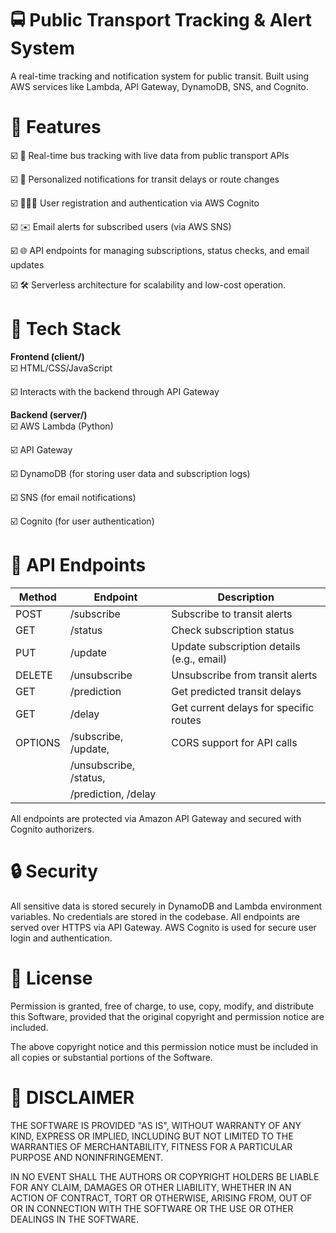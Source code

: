 # 🚍 Public Transport Tracking & Alert System
A real-time tracking and notification system for public transit. Built using AWS services like Lambda, API Gateway, DynamoDB, SNS, and Cognito.


# 🚀 Features

☑️ 🚌 Real-time bus tracking with live data from public transport APIs

☑️ 🔔 Personalized notifications for transit delays or route changes

☑️ 🧑‍🤝‍🧑 User registration and authentication via AWS Cognito

☑️ ✉️ Email alerts for subscribed users (via AWS SNS)

☑️ 🌐 API endpoints for managing subscriptions, status checks, and email updates

☑️ 🛠 Serverless architecture for scalability and low-cost operation.


# 🧱 Tech Stack

**Frontend (client/)**  
☑️ HTML/CSS/JavaScript

☑️ Interacts with the backend through API Gateway


**Backend (server/)**  
☑️ AWS Lambda (Python)

☑️ API Gateway

☑️ DynamoDB (for storing user data and subscription logs)

☑️ SNS (for email notifications)

☑️ Cognito (for user authentication)


# 🚏 API Endpoints

| Method | Endpoint                  | Description                                  |
|--------|---------------------------|----------------------------------------------|
| POST   | /subscribe                | Subscribe to transit alerts                  |
| GET    | /status                   | Check subscription status                    |
| PUT    | /update                   | Update subscription details (e.g., email)    |
| DELETE | /unsubscribe              | Unsubscribe from transit alerts              |
| GET    | /prediction               | Get predicted transit delays                 |
| GET    | /delay                    | Get current delays for specific routes       |
| OPTIONS| /subscribe, /update,      | CORS support for API calls                   |          
|        |  /unsubscribe, /status,   |                                              |
|        |  /prediction, /delay      |                                              |


 All endpoints are protected via Amazon API Gateway and secured with Cognito authorizers.


# 🔒 Security

All sensitive data is stored securely in DynamoDB and Lambda environment variables.
No credentials are stored in the codebase.
All endpoints are served over HTTPS via API Gateway.
AWS Cognito is used for secure user login and authentication.


# 📄 License

Permission is granted, free of charge, to use, copy, modify, and distribute this Software, provided that the original copyright and permission notice are included.

The above copyright notice and this permission notice must be included in all copies or substantial portions of the Software.


# 📜 DISCLAIMER

THE SOFTWARE IS PROVIDED "AS IS", WITHOUT WARRANTY OF ANY KIND, EXPRESS OR IMPLIED, INCLUDING BUT NOT LIMITED TO THE WARRANTIES OF MERCHANTABILITY, FITNESS FOR A PARTICULAR PURPOSE AND NONINFRINGEMENT.

IN NO EVENT SHALL THE AUTHORS OR COPYRIGHT HOLDERS BE LIABLE FOR ANY CLAIM, DAMAGES OR OTHER LIABILITY, WHETHER IN AN ACTION OF CONTRACT, TORT OR OTHERWISE, ARISING FROM, OUT OF OR IN CONNECTION WITH THE SOFTWARE OR THE USE OR OTHER DEALINGS IN THE SOFTWARE.